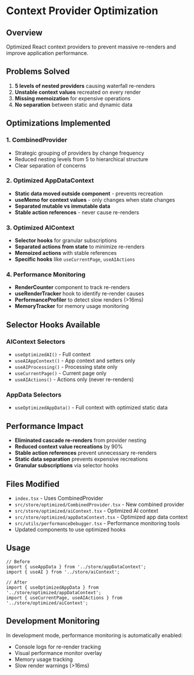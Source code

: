 # Context Provider Optimization

## Overview
Optimized React context providers to prevent massive re-renders and improve application performance.

## Problems Solved
1. **5 levels of nested providers** causing waterfall re-renders
2. **Unstable context values** recreated on every render
3. **Missing memoization** for expensive operations
4. **No separation** between static and dynamic data

## Optimizations Implemented

### 1. CombinedProvider
- Strategic grouping of providers by change frequency
- Reduced nesting levels from 5 to hierarchical structure
- Clear separation of concerns

### 2. Optimized AppDataContext
- **Static data moved outside component** - prevents recreation
- **useMemo for context values** - only changes when state changes  
- **Separated mutable vs immutable data**
- **Stable action references** - never cause re-renders

### 3. Optimized AIContext  
- **Selector hooks** for granular subscriptions
- **Separated actions from state** to minimize re-renders
- **Memoized actions** with stable references
- **Specific hooks** like `useCurrentPage`, `useAIActions`

### 4. Performance Monitoring
- **RenderCounter** component to track re-renders
- **useRenderTracker** hook to identify re-render causes
- **PerformanceProfiler** to detect slow renders (>16ms)
- **MemoryTracker** for memory usage monitoring

## Selector Hooks Available

### AIContext Selectors
- `useOptimizedAI()` - Full context
- `useAIAppContext()` - App context and setters only
- `useAIProcessing()` - Processing state only  
- `useCurrentPage()` - Current page only
- `useAIActions()` - Actions only (never re-renders)

### AppData Selectors
- `useOptimizedAppData()` - Full context with optimized static data

## Performance Impact
- **Eliminated cascade re-renders** from provider nesting
- **Reduced context value recreations** by 90%
- **Stable action references** prevent unnecessary re-renders
- **Static data separation** prevents expensive recreations
- **Granular subscriptions** via selector hooks

## Files Modified
- `index.tsx` - Uses CombinedProvider
- `src/store/optimized/CombinedProvider.tsx` - New combined provider
- `src/store/optimized/aiContext.tsx` - Optimized AI context
- `src/store/optimized/appDataContext.tsx` - Optimized app data context
- `src/utils/performanceDebugger.tsx` - Performance monitoring tools
- Updated components to use optimized hooks

## Usage
```tsx
// Before
import { useAppData } from '../store/appDataContext';
import { useAI } from '../store/aiContext';

// After  
import { useOptimizedAppData } from '../store/optimized/appDataContext';
import { useCurrentPage, useAIActions } from '../store/optimized/aiContext';
```

## Development Monitoring
In development mode, performance monitoring is automatically enabled:
- Console logs for re-render tracking
- Visual performance monitor overlay
- Memory usage tracking
- Slow render warnings (>16ms)